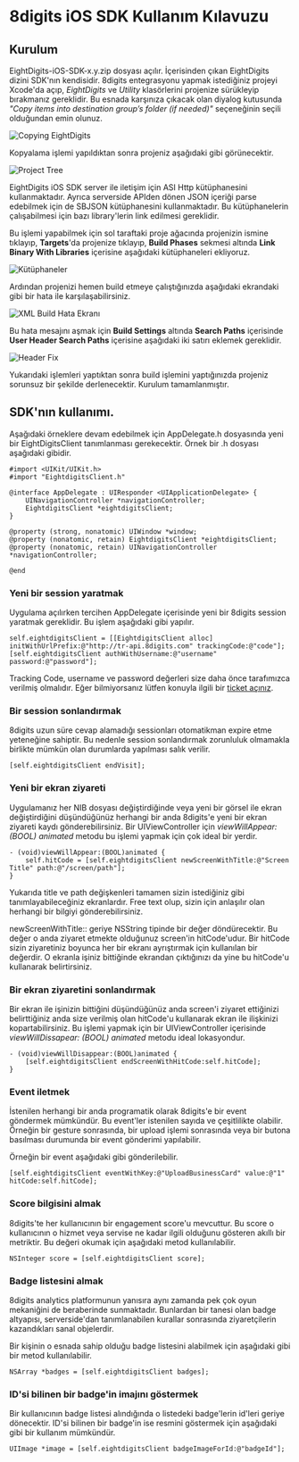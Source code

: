 # 8digits iOS SDK Kullanım Kılavuzu

## Kurulum
EightDigits-iOS-SDK-x.y.zip dosyası açılır. İçerisinden çıkan EightDigits dizini SDK'nın kendisidir. 8digits entegrasyonu yapmak istediğiniz projeyi Xcode'da açıp, *EightDigits* ve *Utility* klasörlerini projenize sürükleyip bırakmanız gereklidir. Bu esnada karşınıza çıkacak olan diyalog kutusunda *"Copy items into destination groupʼs folder (if needed)"* seçeneğinin seçili olduğundan emin olunuz. 

![Copying EightDigits](8Digits-iOS-SDK/raw/master/figures/figure1.png)

Kopyalama işlemi yapıldıktan sonra projeniz aşağıdaki gibi görünecektir. 

![Project Tree](8Digits-iOS-SDK/raw/master/figures/figure2.png)

EightDigits iOS SDK server ile iletişim için ASI Http kütüphanesini kullanmaktadır. Ayrıca serverside APIden dönen JSON içeriği parse edebilmek için de SBJSON kütüphanesini kullanmaktadır. Bu kütüphanelerin çalışabilmesi için bazı library'lerin link edilmesi gereklidir. 

Bu işlemi yapabilmek için sol taraftaki proje ağacında projenizin ismine tıklayıp, **Targets**'da projenize tıklayıp, **Build Phases** sekmesi altında **Link Binary With Libraries** içerisine aşağıdaki kütüphaneleri ekliyoruz. 

![Kütüphaneler](8Digits-iOS-SDK/raw/master/figures/figure3.png)

Ardından projenizi hemen build etmeye çalıştığınızda aşağıdaki ekrandaki gibi bir hata ile karşılaşabilirsiniz. 

![XML Build Hata Ekranı](8Digits-iOS-SDK/raw/master/figures/figure4.png)

Bu hata mesajını aşmak için **Build Settings** altında **Search Paths** içerisinde **User Header Search Paths** içerisine aşağıdaki iki satırı eklemek gereklidir. 

![Header Fix](8Digits-iOS-SDK/raw/master/figures/figure5.png)

Yukarıdaki işlemleri yaptıktan sonra build işlemini yaptığınızda projeniz sorunsuz bir şekilde derlenecektir. Kurulum tamamlanmıştır. 

## SDK'nın kullanımı.

Aşağıdaki örneklere devam edebilmek için AppDelegate.h dosyasında yeni bir EightDigitsClient tanımlanması gerekecektir. Örnek bir .h dosyası aşağıdaki gibidir. 

	#import <UIKit/UIKit.h>
	#import "EightdigitsClient.h"
	
	@interface AppDelegate : UIResponder <UIApplicationDelegate> {
		UINavigationController *navigationController;
		EightdigitsClient *eightdigitsClient;
	}
	
	@property (strong, nonatomic) UIWindow *window;
	@property (nonatomic, retain) EightdigitsClient *eightdigitsClient;
	@property (nonatomic, retain) UINavigationController *navigationController;
	
	@end

### Yeni bir session yaratmak
Uygulama açılırken tercihen AppDelegate içerisinde yeni bir 8digits session yaratmak gereklidir. Bu işlem aşağıdaki gibi yapılır. 

	self.eightdigitsClient = [[EightdigitsClient alloc] initWithUrlPrefix:@"http://tr-api.8digits.com" trackingCode:@"code"];
	[self.eightdigitsClient authWithUsername:@"username" password:@"password"];

Tracking Code, username ve password değerleri size daha önce tarafımızca verilmiş olmalıdır. Eğer bilmiyorsanız lütfen konuyla ilgili bir [ticket açınız](http://support.8digits.com). 

### Bir session sonlandırmak

8digits uzun süre cevap alamadığı sessionları otomatikman expire etme yeteneğine sahiptir. Bu nedenle session sonlandırmak zorunluluk olmamakla birlikte mümkün olan durumlarda yapılması salık verilir. 

	[self.eightdigitsClient endVisit];

### Yeni bir ekran ziyareti

Uygulamanız her NIB dosyası değiştirdiğinde veya yeni bir görsel ile ekran değiştirdiğini düşündüğünüz herhangi bir anda 8digits'e yeni bir ekran ziyareti kaydı gönderebilirsiniz. Bir UIViewController için *viewWillAppear:(BOOL) animated* metodu bu işlemi yapmak için çok ideal bir yerdir. 

	- (void)viewWillAppear:(BOOL)animated {
		self.hitCode = [self.eightdigitsClient newScreenWithTitle:@"Screen Title" path:@"/screen/path"];
	}

Yukarıda title ve path değişkenleri tamamen sizin istediğiniz gibi tanımlayabileceğiniz ekranlardır. Free text olup, sizin için anlaşılır olan herhangi bir bilgiyi gönderebilirsiniz. 

 newScreenWithTitle:: geriye NSString tipinde bir değer döndürecektir. Bu değer o anda ziyaret etmekte olduğunuz screen'in hitCode'udur. Bir hitCode sizin ziyaretiniz boyunca her bir ekranı ayrıştırmak için kullanılan bir değerdir. O ekranla işiniz bittiğinde ekrandan çıktığınızı da yine bu hitCode'u kullanarak belirtirsiniz. 

### Bir ekran ziyaretini sonlandırmak

Bir ekran ile işinizin bittiğini düşündüğünüz anda screen'i ziyaret ettiğinizi belirttiğiniz  anda size verilmiş olan hitCode'u kullanarak ekran ile ilişkinizi kopartabilirsiniz. Bu işlemi yapmak için bir UIViewController içerisinde *viewWillDissapear: (BOOL) animated* metodu ideal lokasyondur. 

	- (void)viewWillDisappear:(BOOL)animated {
    	[self.eightdigitsClient endScreenWithHitCode:self.hitCode];
	}

### Event iletmek

İstenilen herhangi bir anda programatik olarak 8digits'e bir event göndermek mümkündür. Bu event'ler istenilen sayıda ve çeşitlilikte olabilir. Örneğin bir gesture sonrasında, bir upload işlemi sonrasında veya bir butona basılması durumunda bir event gönderimi yapılabilir. 

Örneğin bir event aşağıdaki gibi gönderilebilir. 

	[self.eightdigitsClient eventWithKey:@"UploadBusinessCard" value:@"1" hitCode:self.hitCode];

### Score bilgisini almak

8digits'te her kullanıcının bir engagement score'u mevcuttur. Bu score o kullanıcının o hizmet veya servise ne kadar ilgili olduğunu gösteren akıllı bir metriktir. Bu değeri okumak için aşağıdaki metod kullanılabilir. 

	NSInteger score = [self.eightdigitsClient score];
	
### Badge listesini almak

8digits analytics platformunun yanısıra aynı zamanda pek çok oyun mekaniğini de beraberinde sunmaktadır. Bunlardan bir tanesi olan badge altyapısı, serverside'dan tanımlanabilen kurallar sonrasında ziyaretçilerin kazandıkları sanal objelerdir. 

Bir kişinin o esnada sahip olduğu badge listesini alabilmek için aşağıdaki gibi bir metod kullanılabilir. 

	NSArray *badges = [self.eightdigitsClient badges];
	
### ID'si bilinen bir badge'in imajını göstermek

Bir kullanıcının badge listesi alındığında o listedeki badge'lerin id'leri geriye dönecektir. ID'si bilinen bir badge'in ise resmini göstermek için aşağıdaki gibi bir kullanım mümkündür. 

	UIImage *image = [self.eightdigitsClient badgeImageForId:@"badgeId"];

